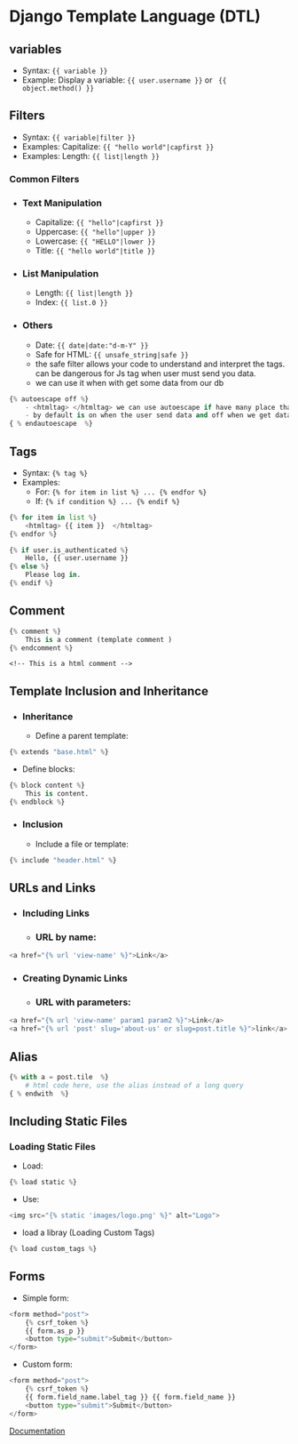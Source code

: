 # Django Template Language (DTL)

## variables
- Syntax: `{{ variable }}` 
- Example: Display a variable: `{{ user.username }}` or ` {{ object.method() }}`

## Filters
- Syntax: `{{ variable|filter }}`
- Examples: Capitalize: `{{ "hello world"|capfirst }}`
- Examples: Length: `{{ list|length }}`

### Common Filters
- ### Text Manipulation
    - Capitalize: `{{ "hello"|capfirst }}`
    - Uppercase: `{{ "hello"|upper }}`
    - Lowercase: `{{ "HELLO"|lower }}`
    - Title: `{{ "hello world"|title }}`
- ### List Manipulation
  - Length: `{{ list|length }}`
  - Index: `{{ list.0 }}`
- ### Others
    - Date: `{{ date|date:"d-m-Y" }}`
    - Safe for HTML: `{{ unsafe_string|safe }}`
    - the safe filter allows your code to understand and interpret the tags. can be dangerous for Js tag when user must send you data.
    - we  can use it when with get some data from our db 
  
```python
{% autoescape off %}
    - <htmltag> </htmltag> we can use autoescape if have many place that we need to use safe filter
    - by default is on when the user send data and off when we get data from db 
{ % endautoescape  %}
```

## Tags
- Syntax: `{% tag %}`
- Examples:
    - For: `{% for item in list %} ... {% endfor %}`
    - If: `{% if condition %} ... {% endif %}`
```python
{% for item in list %}
    <htmltag> {{ item }}  </htmltag>
{% endfor %}
```
```python
{% if user.is_authenticated %}
    Hello, {{ user.username }}
{% else %}
    Please log in.
{% endif %}
```
## Comment
```python
{% comment %}
    This is a comment (template comment )
{% endcomment %}
```

`<!-- This is a html comment -->`

## Template Inclusion and Inheritance
- ### Inheritance
  - Define a parent template:
```python
{% extends "base.html" %}
```

- Define blocks:
```python
{% block content %}
    This is content.
{% endblock %}
```
- ### Inclusion
  - Include a file or  template:
```python
{% include "header.html" %}
```
## URLs and Links
- ### Including Links
    - ### URL by name:
```python
<a href="{% url 'view-name' %}">Link</a>
```

- ### Creating Dynamic Links
  - ### URL with parameters:
```python
<a href="{% url 'view-name' param1 param2 %}">Link</a>
<a href="{% url 'post' slug='about-us' or slug=post.title %}">link</a>
```

## Alias
```python
{% with a = post.tile  %}
    # html code here, use the alias instead of a long query 
{ % endwith  %}
```
## Including Static Files
### Loading Static Files
- Load: 
```python
{% load static %}
```
- Use:
```python
<img src="{% static 'images/logo.png' %}" alt="Logo">
```
- load a libray (Loading Custom Tags)
```python
{% load custom_tags %}
```

## Forms
- Simple form:
```python
<form method="post">
    {% csrf_token %}
    {{ form.as_p }}
    <button type="submit">Submit</button>
</form>
```
- Custom form:
```python
<form method="post">
    {% csrf_token %}
    {{ form.field_name.label_tag }} {{ form.field_name }}
    <button type="submit">Submit</button>
</form>
```
[Documentation](https://docs.djangoproject.com/en/5.0/topics/templates/)
